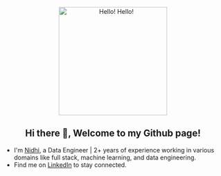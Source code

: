 
<p align="center"><img src="https://rlv.zcache.com/hello_hi_hello_greetings_classic_round_sticker-r28c87e028ad34a2da3beffdc8d1f026e_0ugmp_8byvr_540.jpg" width="250px" alt="Hello! Hello!"></p>

<h2 align="center">Hi there 👋, Welcome to my Github page!</h2>
<ul>
  <li>I'm <a href = "https://nidh-hub.github.io/nidhic.github.io/">Nidhi</a>, a Data Engineer | 2+ years of experience working in various domains like full stack, machine learning, and data engineering.</li>

  <li>Find me on <a href="https://www.linkedin.com/in/nidhi-chakravarthy/">LinkedIn</a> to stay connected.</li>

